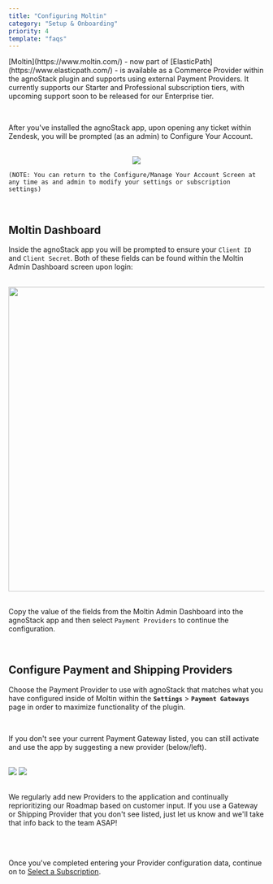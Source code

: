 ```yaml
---
title: "Configuring Moltin"
category: "Setup & Onboarding"
priority: 4
template: "faqs"
---
```


<p>[Moltin](https://www.moltin.com/) - now part of [ElasticPath](https://www.elasticpath.com/) - is available as a Commerce Provider within the agnoStack plugin and supports using external Payment Providers. It currently supports our Starter and Professional subscription tiers, with upcoming support soon to be released for our Enterprise tier.</p>

<br/>

After you've installed the agnoStack app, upon opening any ticket within Zendesk, you will be prompted (as an admin) to Configure Your Account.

<br/>

<center>
    <img class="border" src="/images/moltin-configuration-screenshot.png" data-canonical-src="/images/moltin-configuration-screenshot.png" />
</center>

```
(NOTE: You can return to the Configure/Manage Your Account Screen at any time as and admin to modify your settings or subscription settings)
```

<br/>

## Moltin Dashboard

Inside the agnoStack app you will be prompted to ensure your `Client ID` and `Client Secret`. Both of these fields can be found within the Moltin Admin Dashboard screen upon login:

<br/>

<center>
    <img class="border" src="/images/moltin-keys-screenshot.png" data-canonical-src="/images/moltin-keys-screenshot.png" width="600" />
</center>

<br/>

Copy the value of the fields from the Moltin Admin Dashboard into the agnoStack app and then select `Payment Providers` to continue the configuration.

<br/>

## Configure Payment and Shipping Providers

Choose the Payment Provider to use with agnoStack that matches what you have configured inside of Moltin within the **`Settings`** > **`Payment Gateways`** page in order to maximize functionality of the plugin.

<br/>

If you don't see your current Payment Gateway listed, you can still activate and use the app by suggesting a new provider (below/left).

<br/>

<div class="image-group">
  <img class="border" src="/images/suggest-configuration-payment-screenshot.png" data-canonical-src="/images/suggest-configuration-payment-screenshot.png" />
  <img class="border" src="/images/configuration-shipping-screenshot.png" data-canonical-src="/images/configuration-shipping-screenshot.png" />
</div>

<br/>

We regularly add new Providers to the application and continually reprioritizing our Roadmap based on customer input. If you use a Gateway or Shipping Provider that you don't see listed, just let us know and we'll take that info back to the team ASAP!

<br/>
<br/>

Once you've completed entering your Provider configuration data, continue on to [Select a Subscription](/faqs/setup-onboarding/selecting-a-subscription).
